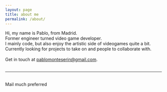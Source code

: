 ```yaml
---
layout: page
title: about me
permalink: /about/
---
```


<div class="aboutPhoto">
	<img src="{{ site.baseurl }}/img/about/devPablomon.png" alt="" title="Me"/>
</div>

<div class="aboutParagraph">
	Hi, my name is Pablo, from Madrid.
	<br>
	Former engineer turned video game developer.
	<br>
	I mainly code, but also enjoy the artistic side of videogames quite a bit.
	<br>
	Currently looking for projects to take on and people to collaborate with.
	<br>
	<br>
		Get in touch at <a href="mailto:pablomonteserin@gmail.com">pablomonteserin@gmail.com</a>.
</div>

<br/>
<hr/>
<br/>
<span class="contacticon center">
	<a href="mailto:pablomonteserin@google.com"><i class="fa fa-envelope-square"></i></a>
	<a href="https://github.com/pablomon" target="_blank"><i class="fa fa-github-square"></i></a>
	<a href="https://www.linkedin.com/in/pablo-monteser%C3%ADn-5b60b331/" target="_blank"><i class="fa fa-linkedin-square"></i></a>
</span>

<div class="col three caption">
	Mail much preferred
</div>

